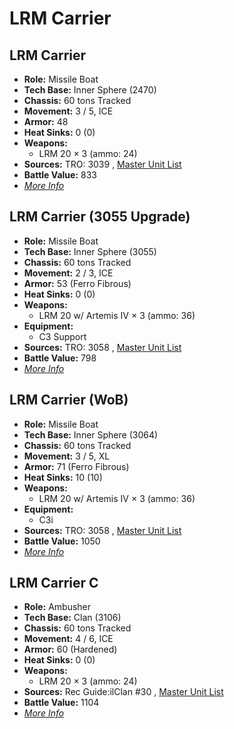 # LRM Carrier 

## LRM Carrier 

- **Role:** Missile Boat 
- **Tech Base:** Inner Sphere (2470) 
- **Chassis:** 60 tons Tracked 
- **Movement:** 3 / 5, ICE 
- **Armor:** 48 
- **Heat Sinks:** 0 (0) 
- **Weapons:** 
  - LRM 20 × 3 (ammo: 24) 
- **Sources:** TRO: 3039 , [Master Unit List](http://masterunitlist.info/Unit/Details/1952) 
- **Battle Value:** 833 
- [*More Info*](lrm_carrier/lrm_carrier.md) 

## LRM Carrier (3055 Upgrade) 

- **Role:** Missile Boat 
- **Tech Base:** Inner Sphere (3055) 
- **Chassis:** 60 tons Tracked 
- **Movement:** 2 / 3, ICE 
- **Armor:** 53 (Ferro Fibrous) 
- **Heat Sinks:** 0 (0) 
- **Weapons:** 
  - LRM 20 w/ Artemis IV × 3 (ammo: 36) 
- **Equipment:** 
  - C3 Support 
- **Sources:** TRO: 3058 , [Master Unit List](http://masterunitlist.info/Unit/Details/1951) 
- **Battle Value:** 798 
- [*More Info*](lrm_carrier/lrm_carrier_3055_upgrade.md) 

## LRM Carrier (WoB) 

- **Role:** Missile Boat 
- **Tech Base:** Inner Sphere (3064) 
- **Chassis:** 60 tons Tracked 
- **Movement:** 3 / 5, XL 
- **Armor:** 71 (Ferro Fibrous) 
- **Heat Sinks:** 10 (10) 
- **Weapons:** 
  - LRM 20 w/ Artemis IV × 3 (ammo: 36) 
- **Equipment:** 
  - C3i 
- **Sources:** TRO: 3058 , [Master Unit List](http://masterunitlist.info/Unit/Details/1953) 
- **Battle Value:** 1050 
- [*More Info*](lrm_carrier/lrm_carrier_wob.md) 

## LRM Carrier C 

- **Role:** Ambusher 
- **Tech Base:** Clan (3106) 
- **Chassis:** 60 tons Tracked 
- **Movement:** 4 / 6, ICE 
- **Armor:** 60 (Hardened) 
- **Heat Sinks:** 0 (0) 
- **Weapons:** 
  - LRM 20 × 3 (ammo: 24) 
- **Sources:** Rec Guide:ilClan #30 , [Master Unit List](http://masterunitlist.info/Unit/Details/9426) 
- **Battle Value:** 1104 
- [*More Info*](lrm_carrier/lrm_carrier_c.md) 

